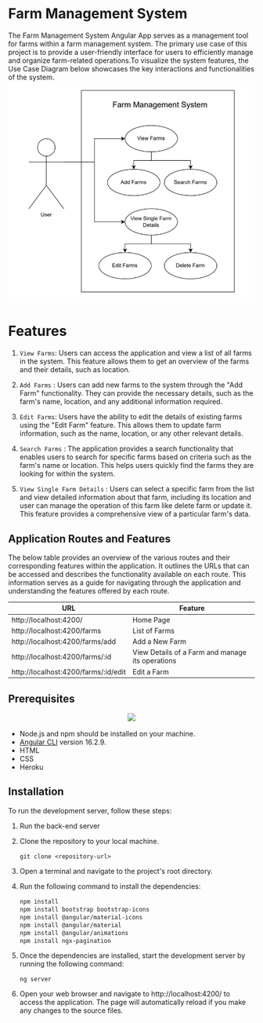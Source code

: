 # Farm Management System
The Farm Management System Angular App serves as a management tool for farms within a farm management system. The primary use case of this project is to provide a user-friendly interface for users to efficiently manage and organize farm-related operations.To visualize the system features, the Use Case Diagram below showcases the key interactions and functionalities of the system.
![Farm Management System Use Case Diagram](https://github.com/BatoolAlSowaiq/FMS-F/blob/main/FMS-F%20use%20case%20diagram.png)

# Features 
1. `View Farms`: Users can access the application and view a list of all farms in the system. This feature allows them to get an overview of the farms and their details, such as location.

2. `Add Farms` : Users can add new farms to the system through the "Add Farm" functionality. They can provide the necessary details, such as the farm's name, location, and any additional information required.

3. `Edit Farms`: Users have the ability to edit the details of existing farms using the "Edit Farm" feature. This allows them to update farm information, such as the name, location, or any other relevant details.

4. `Search Farms` : The application provides a search functionality that enables users to search for specific farms based on criteria such as the farm's name or location. This helps users quickly find the farms they are looking for within the system.

5. `View Single Farm Details` : Users can select a specific farm from the list and view detailed information about that farm, including its location and user can manage the operation of this farm like delete farm or update it. This feature provides a comprehensive view of a particular farm's data.

## Application Routes and Features
The below table provides an overview of the various routes and their corresponding features within the application. It outlines the URLs that can be accessed and describes the functionality available on each route. This information serves as a guide for navigating through the application and understanding the features offered by each route.

| URL                                      | Feature                          |
| ---------------------------------------- | -------------------------------- |
| http://localhost:4200/                   | Home Page                        |
| http://localhost:4200/farms              | List of Farms                    |
| http://localhost:4200/farms/add          | Add a New Farm                   |
| http://localhost:4200/farms/:id          | View Details of a Farm and manage its operations  |
| http://localhost:4200/farms/:id/edit     | Edit a Farm                      |


## Prerequisites
  
<p align="center">
  <a href="https://skillicons.dev">
    <img src="https://skillicons.dev/icons?i=vscode,git,github,angular,nodejs,html" />
  </a>
</p>

- Node.js and npm should be installed on your machine.
- [Angular CLI](https://github.com/angular/angular-cli) version 16.2.9.
- HTML
- CSS
- Heroku
  
## Installation
To run the development server, follow these steps:

1. Run the back-end server

2. Clone the repository to your local machine.

   ````shell
   git clone <repository-url>
   ````
   
3. Open a terminal and navigate to the project's root directory.

4. Run the following command to install the dependencies:

   ````shell
   npm install
   npm install bootstrap bootstrap-icons
   npm install @angular/material-icons
   npm install @angular/material
   npm install @angular/animations
   npm install ngx-pagination
   ````
   
5. Once the dependencies are installed, start the development server by running the following command:

   ````shell
   ng server
   ````
6. Open your web browser and navigate to http://localhost:4200/ to access the application. The page will automatically reload if you make any changes to the source files.


